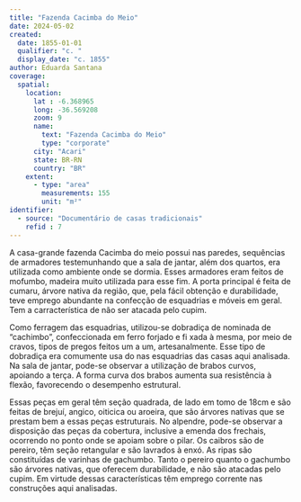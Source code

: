 ```yaml
---
title: "Fazenda Cacimba do Meio"
date: 2024-05-02
created:
  date: 1855-01-01
  qualifier: "c. "
  display_date: "c. 1855"
author: Eduarda Santana
coverage:
  spatial:
    location:
      lat : -6.368965
      long: -36.569208
      zoom: 9
      name: 
        text: "Fazenda Cacimba do Meio"
        type: "corporate"
      city: "Acari"
      state: BR-RN
      country: "BR"
    extent:
      - type: "area"
        measurements: 155
        unit: "m²"
identifier:
  - source: "Documentário de casas tradicionais"
    refid : 7
---
```


A casa-grande fazenda Cacimba do meio possui nas paredes, sequências de armadores testemunhando que a sala de jantar, além dos quartos, era utilizada como ambiente onde se dormia. Esses armadores eram feitos de mofumbo, madeira muito utilizada para esse fim. A porta principal é feita de cumaru, árvore nativa da região, que, pela fácil obtenção e durabilidade, teve emprego abundante na confecção de esquadrias e móveis em geral. Tem a carracterística de não ser atacada pelo cupim.

Como ferragem das esquadrias, utilizou-se dobradiça de nominada de “cachimbo”, confeccionada em ferro forjado e fi xada à mesma, por meio de cravos, tipos de pregos feitos um a um, artesanalmente. Esse tipo de dobradiça era comumente usa do nas esquadrias das casas aqui analisada. Na sala de jantar, pode-se observar a utilização de brabos curvos, apoiando a terça. A forma curva dos brabos aumenta sua resistência à flexão, favorecendo o desempenho estrutural. 

Essas peças em geral têm seção quadrada, de lado em tomo de 18cm e são feitas de brejuí, angico, oiticica ou aroeira, que são árvores nativas que se prestam bem a essas peças estruturais. No alpendre, pode-se observar a disposição das peças da cobertura, inclusive a emenda dos frechais, ocorrendo no ponto onde se apoiam sobre o pilar. Os caibros são de pereiro, têm seção retangular e são lavrados à enxó. As ripas são constituídas de varinhas de gachumbo. Tanto o pereiro quanto o gachumbo são árvores nativas, que oferecem durabilidade, e não são atacadas pelo cupim. Em virtude dessas características têm emprego corrente nas construções aqui analisadas.
